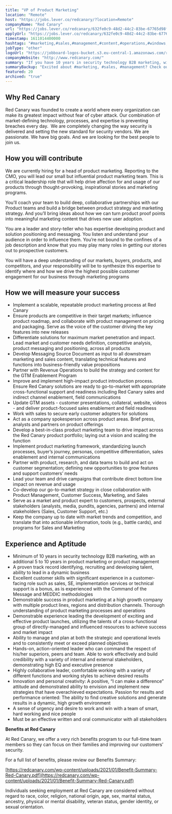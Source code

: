 ```yaml
---
title: "VP of Product Marketing"
location: "Remote"
host: "https://jobs.lever.co/redcanary/?location=Remote"
companyName: "Red Canary"
url: "https://jobs.lever.co/redcanary/632fe0c9-48d2-44c2-83be-67765d98fd91"
applyUrl: "https://jobs.lever.co/redcanary/632fe0c9-48d2-44c2-83be-67765d98fd91/apply"
timestamp: 1611014400000
hashtags: "#marketing,#sales,#management,#content,#operations,#windows,#translation,#analysis,#office"
jobType: "other"
logoUrl: "https://jobboard-logos-bucket.s3.eu-central-1.amazonaws.com/red-canary"
companyWebsite: "http://www.redcanary.com/"
summary: "If you have 10 years in security technology B2B marketing, with an additional 5 to 10 years in product marketing or product management, Red Canary is looking for someone with your skillset."
summaryBackup: "Excited about #marketing, #sales, #management? Check out this job post!"
featured: 20
archived: "true"
---
```


## Why Red Canary

Red Canary was founded to create a world where every organization can make its greatest impact without fear of cyber attack. Our combination of market-defining technology, processes, and expertise is preventing breaches every day.  We are completely changing the way security is delivered and setting the new standard for security vendors. We are passionate. We have big goals. And we are looking for the best people to join us.

## How you will contribute

We are currently hiring for a head of product marketing. Reporting to the CMO, you will lead our small but influential product marketing team. This is a critical leadership role that will help drive affection for and usage of our products through thought-provoking, inspirational stories and marketing programs.

You’ll coach your team to build deep, collaborative partnerships with our Product teams and build a bridge between product strategy and marketing strategy. And you’ll bring ideas about how we can turn product proof points into meaningful marketing content that drives new user adoption.

You are a leader and story-teller who has expertise developing product and solution positioning and messaging. You listen and understand your audience in order to influence them. You’re not bound to the confines of a job description and know that you may play many roles in getting our stories out to prospective customers. 

You will have a deep understanding of our markets, buyers, products, and competitors, and your responsibility will be to synthesize this expertise to identify where and how we drive the highest possible customer engagement for our business through marketing programs

## How we will measure your success

*   Implement a scalable, repeatable product marketing process at Red Canary
*   Ensure products are competitive in their target markets; influence product roadmap, and collaborate with product management on pricing and packaging. Serve as the voice of the customer driving the key features into new releases
*   Differentiate solutions for maximum market penetration and impact. Lead market and customer needs definition, competitive analysis, product messaging and positioning, across all products
*   Develop Messaging Source Document as input to all downstream marketing and sales content, translating technical features and functions into business-friendly value propositions
*   Partner with Revenue Operations to build the strategy and content for the GTM Enablement Program
*   Improve and implement high-impact product introduction process. Ensure Red Canary solutions are ready to go-to-market with appropriate cross-functional support and readiness including Red Canary sales and indirect channel enablement, field communications
*   Update GTM assets - customer presentations, collateral, website, videos - and deliver product-focused sales enablement and field readiness
*   Work with sales to secure early customer adopters for solutions
*   Act as a company spokesperson across product areas. Brief press, analysts and partners on product offerings
*   Develop a best-in-class product marketing team to drive impact across the Red Canary product portfolio; laying out a vision and scaling the function
*   Implement product marketing framework, standardizing launch processes, buyer’s journey, personas, competitive differentiation, sales enablement and internal communications
*   Partner with product, research, and data teams to build and act on customer segmentation; defining new opportunities to grow features and support customers’ needs
*   Lead your team and drive campaigns that contribute direct bottom line impact on revenue and usage
*   Co-develop our go-to-market strategy in close collaboration with Product Management, Customer Success, Marketing, and Sales
*   Serve as a market and product expert to customers, prospects, external stakeholders (analysts, media, pundits, agencies, partners) and internal stakeholders (Sales, Customer Support, etc.)
*   Keep the company up to date with market trends and competition, and translate that into actionable information, tools (e.g., battle cards), and programs for Sales and Marketing

## Experience and Aptitude

*   Minimum of 10 years in security technology B2B marketing, with an additional 5 to 10 years in product marketing or product management
*   A proven track record identifying, recruiting and developing talent, ability to lead in a dynamic business
*   Excellent customer skills with significant experience in a customer-facing role such as sales, SE, implementation services or technical support is a bonus, as is experienced with the Command of the Message and MEDDIC methodologies
*   Demonstrable success in product marketing at a high growth company with multiple product lines, regions and distribution channels. Thorough understanding of product marketing processes and operations
*   Demonstrable experience leading the development of exciting and effective product launches, utilizing the talents of a cross-functional group of directly-managed and influenced resources to achieve success and market impact
*   Ability to manage and plan at both the strategic and operational levels and to consistently meet or exceed planned objectives
*   Hands-on, action-oriented leader who can command the respect of his/her superiors, peers and team. Able to work effectively and build credibility with a variety of internal and external stakeholders, demonstrating high EQ and executive presence
*   Highly collaborative leader, comfortable working with a variety of different functions and working styles to achieve desired results
*   Innovation and personal creativity: A positive, “I can make a difference” attitude and demonstrated ability to envision and implement new strategies that have overachieved expectations. Passion for results and performance oriented: The ability to find creative solutions and generate results in a dynamic, high growth environment
*   A sense of urgency and desire to work and win with a team of smart, hard working and nice people
*   Must be an effective written and oral communicator with all stakeholders

**Benefits at Red Canary**

At Red Canary, we offer a very rich benefits program to our full-time team members so they can focus on their families and improving our customers’ security. 

For a full list of benefits, please review our Benefits Summary:

[https://redcanary.com/wp-content/uploads/2021/01/Benefit-Summary-Red-Canary.pdf](https://redcanary.com/wp-content/uploads/2021/01/Benefit-Summary-Red-Canary.pdf)

Individuals seeking employment at Red Canary are considered without regard to race, color, religion, national origin, age, sex, marital status, ancestry, physical or mental disability, veteran status, gender identity, or sexual orientation.
